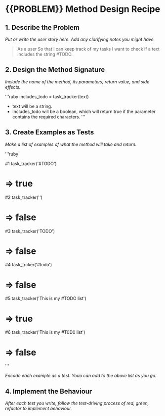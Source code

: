 # {{PROBLEM}} Method Design Recipe 

## 1. Describe the Problem 

_Put or write the user story here. Add any clarifying notes you might have._

> As a user
> So that I can keep track of my tasks
> I want to check if a text includes the string #TODO.

## 2. Design the Method Signature 

_Include the name of the method, its parameters, return value, and side effects._

'''ruby
includes_todo = task_tracker(text)

* text will be a string.
* includes_todo will be a boolean, which will return true if the parameter contains the required characters.
'''

## 3. Create Examples as Tests 

_Make a list of examples of what the method will take and return._

'''ruby

#1
task_tracker('#TODO')
# => true

#2
task_tracker('')
# => false

#3
task_tracker('TODO')
# => false

#4
task_trcker('#todo')
# => false

#5
task_tracker('This is my #TODO list')
# => true 

#6
task_tracker('This is my #T0D0 list')
# => false

'''

_Encode each example as a test. Youo can add to the above list as you go._

## 4. Implement the Behaviour

_After each test you write, follow the test-driving process of red, green, refactor to implement behaviour._